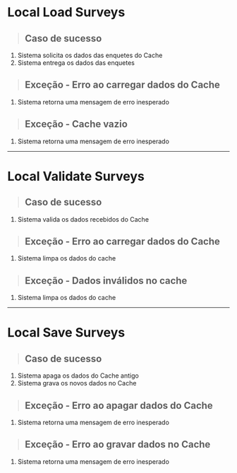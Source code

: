 # Local Load Surveys

> ## Caso de sucesso

1. Sistema solicita os dados das enquetes do Cache
2. Sistema entrega os dados das enquetes

> ## Exceção - Erro ao carregar dados do Cache

1. Sistema retorna uma mensagem de erro inesperado

> ## Exceção - Cache vazio

1. Sistema retorna uma mensagem de erro inesperado

---

# Local Validate Surveys

> ## Caso de sucesso

1. Sistema valida os dados recebidos do Cache

> ## Exceção - Erro ao carregar dados do Cache

1. Sistema limpa os dados do cache

> ## Exceção - Dados inválidos no cache

1. Sistema limpa os dados do cache

---

# Local Save Surveys

> ## Caso de sucesso

1. Sistema apaga os dados do Cache antigo
2. Sistema grava os novos dados no Cache

> ## Exceção - Erro ao apagar dados do Cache

1. Sistema retorna uma mensagem de erro inesperado

> ## Exceção - Erro ao gravar dados no Cache

1. Sistema retorna uma mensagem de erro inesperado

